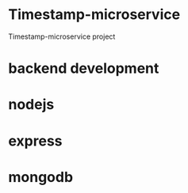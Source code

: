 # Timestamp-microservice
Timestamp-microservice project 
# backend development
# nodejs 
# express
# mongodb
